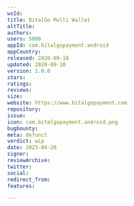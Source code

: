 ```yaml
---
wsId: 
title: BitalGo Multi Wallet
altTitle: 
authors:
users: 5000
appId: com.bitalgopayment.android
appCountry: 
released: 2020-09-10
updated: 2020-09-10
version: 1.0.0
stars: 
ratings: 
reviews: 
size: 
website: https://www.bitalgopayment.com
repository: 
issue: 
icon: com.bitalgopayment.android.png
bugbounty: 
meta: defunct
verdict: wip
date: 2023-04-20
signer: 
reviewArchive: 
twitter: 
social: 
redirect_from: 
features: 

---
```


